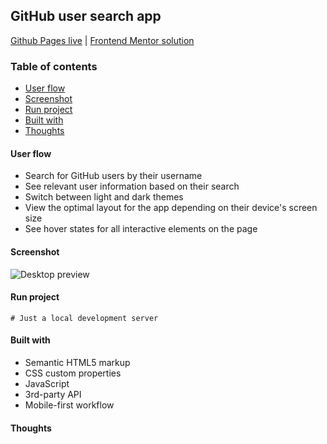 ## GitHub user search app
[Github Pages live](https://alexcumplido.github.io/frontend-mentor/github-user-api/) | [Frontend Mentor solution](https://www.frontendmentor.io/challenges/github-user-search-app-Q09YOgaH6)

### Table of contents
- [User flow](#user-flow)
- [Screenshot](#screenshot)
- [Run project](#run-project)
- [Built with](#built-with)
- [Thoughts](#thoughts)

#### User flow
- Search for GitHub users by their username
- See relevant user information based on their search
- Switch between light and dark themes
- View the optimal layout for the app depending on their device's screen size
- See hover states for all interactive elements on the page

#### Screenshot
![Desktop preview](./images/Desktop.jpg)

#### Run project
```
# Just a local development server
```

#### Built with
- Semantic HTML5 markup
- CSS custom properties
- JavaScript
- 3rd-party API
- Mobile-first workflow

#### Thoughts


```js
```
